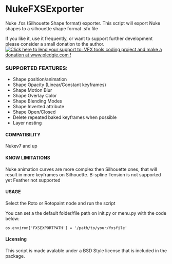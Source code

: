 NukeFXSExporter
===============
Nuke .fxs (Silhouette Shape format) exporter.
This script will export Nuke shapes to a silhouette shape format .sfx file

If you like it, use it frequently, or want to support further development please consider a small donation to the author.   
<a href='http://www.pledgie.com/campaigns/21123'><img alt='Click here to lend your support to: VFX tools coding project and make a donation at www.pledgie.com !' src='http://www.pledgie.com/campaigns/21123.png?skin_name=chrome' border='0' /></a>

### SUPPORTED FEATURES: ###

* Shape position/animation
* Shape Opacity (Linear/Constant keyframes)
* Shape Motion Blur
* Shape Overlay Color
* Shape Blending Modes
* Shape Inverted attribute
* Shape Open/Closed
* Delete repeated baked keyframes when possible
* Layer nesting


#### COMPATIBILITY ####

Nukev7 and up

#### KNOW LIMITATIONS ####
Nuke animation curves are more complex then Silhouette ones, that will result in more keyframes on Silhouette.
B-spline Tension is not supported yet
Feather not supported

#### USAGE ####

Select the Roto or Rotopaint node and run the script

You can set a the default folder/file path on init.py or menu.py with the code below:   

    os.environ['FXSEXPORTPATH'] = '/path/to/your/fxsfile'

#### Licensing ####

This script is made avalable under a BSD Style license that is included in the package.
